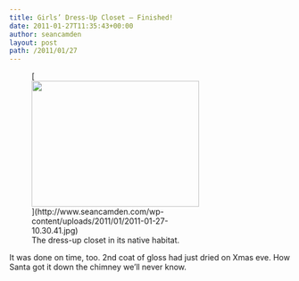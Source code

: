 ```yaml
---
title: Girls’ Dress-Up Closet — Finished!
date: 2011-01-27T11:35:43+00:00
author: seancamden
layout: post
path: /2011/01/27
---
```

<figure id="attachment_315" style="width: 300px" class="wp-caption alignnone">[<img src="http://www.seancamden.com/wp-content/uploads/2011/01/2011-01-27-10.30.41-300x225.jpg" alt="" title="2011-01-27 10.30.41" width="300" height="225" class="size-medium wp-image-315" srcset="http://seancamden.cosm/wp-content/uploads/2011/01/2011-01-27-10.30.41-300x225.jpg 300w, http://seancamden.cosm/wp-content/uploads/2011/01/2011-01-27-10.30.41-1024x768.jpg 1024w" sizes="(max-width: 300px) 100vw, 300px" />](http://www.seancamden.com/wp-content/uploads/2011/01/2011-01-27-10.30.41.jpg)<figcaption class="wp-caption-text">The dress-up closet in its native habitat.</figcaption></figure>
  
It was done on time, too. 2nd coat of gloss had just dried on Xmas eve. How Santa got it down the chimney we&#8217;ll never know.